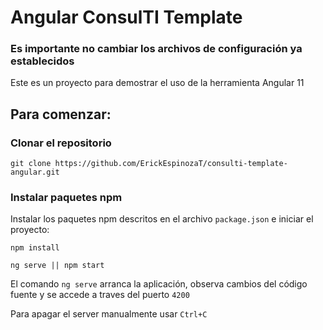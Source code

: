 # Angular ConsulTI Template

### Es importante no cambiar los archivos de configuración ya establecidos

Este es un proyecto para demostrar el uso de la herramienta Angular 11

## Para comenzar:

### Clonar el repositorio

```shell
git clone https://github.com/ErickEspinozaT/consulti-template-angular.git
```

### Instalar paquetes npm

Instalar los paquetes npm descritos en el archivo `package.json` e iniciar el proyecto:

```shell
npm install

ng serve || npm start
```

El comando `ng serve` arranca la aplicación, observa cambios del código fuente y se accede a traves del puerto `4200`

Para apagar el server manualmente usar `Ctrl+C`

